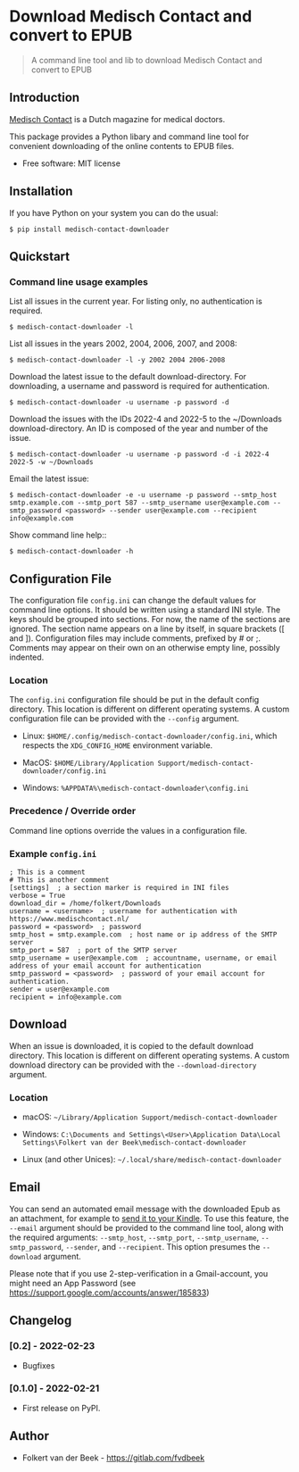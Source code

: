 # Download Medisch Contact and convert to EPUB

> A command line tool and lib to download Medisch Contact and convert to EPUB

## Introduction

[Medisch Contact](https://www.medischcontact.nl/) is a Dutch magazine for medical doctors.

This package provides a Python libary and command line tool for convenient downloading of the online contents to EPUB files.

* Free software: MIT license


## Installation

If you have Python on your system you can do the usual:

    $ pip install medisch-contact-downloader


## Quickstart

### Command line usage examples

List all issues in the current year. For listing only, no authentication is required.

    $ medisch-contact-downloader -l

List all issues in the years 2002, 2004, 2006, 2007, and 2008:

    $ medisch-contact-downloader -l -y 2002 2004 2006-2008

Download the latest issue to the default download-directory. For downloading, a username and password is required for authentication.

    $ medisch-contact-downloader -u username -p password -d


Download the issues with the IDs 2022-4 and 2022-5 to the ~/Downloads download-directory. An ID is composed of the year and number of the issue.

    $ medisch-contact-downloader -u username -p password -d -i 2022-4 2022-5 -w ~/Downloads

Email the latest issue:

    $ medisch-contact-downloader -e -u username -p password --smtp_host smtp.example.com --smtp_port 587 --smtp_username user@example.com --smtp_password <password> --sender user@example.com --recipient info@example.com

Show command line help::

    $ medisch-contact-downloader -h


## Configuration File

The configuration file `config.ini` can change the default values for command line options. It should be written using a standard INI style. The keys should be grouped into sections. For now, the name of the sections are ignored. The section name appears on a line by itself, in square brackets ([ and ]). Configuration files may include comments, prefixed by # or ;. Comments may appear on their own on an otherwise empty line, possibly indented.


### Location

The `config.ini` configuration file should be put in the default config directory. This location is different on different operating systems. A custom configuration file can be provided with the `--config` argument.

* Linux: `$HOME/.config/medisch-contact-downloader/config.ini`, which respects the `XDG_CONFIG_HOME` environment variable.

* MacOS: `$HOME/Library/Application Support/medisch-contact-downloader/config.ini`

* Windows: `%APPDATA%\medisch-contact-downloader\config.ini`


### Precedence / Override order

Command line options override the values in a configuration file.

### Example `config.ini`

```
; This is a comment
# This is another comment
[settings]  ; a section marker is required in INI files
verbose = True
download_dir = /home/folkert/Downloads
username = <username>  ; username for authentication with https://www.medischcontact.nl/
password = <password>  ; password
smtp_host = smtp.example.com  ; host name or ip address of the SMTP server
smtp_port = 587  ; port of the SMTP server
smtp_username = user@example.com  ; accountname, username, or email address of your email account for authentication
smtp_password = <password>  ; password of your email account for authentication.
sender = user@example.com
recipient = info@example.com
```


## Download

When an issue is downloaded, it is copied to the default download directory. This location is different on different operating systems. A custom download directory can be provided with the `--download-directory` argument.

### Location
* macOS: `~/Library/Application Support/medisch-contact-downloader`

* Windows: `C:\Documents and Settings\<User>\Application Data\Local Settings\Folkert van der Beek\medisch-contact-downloader`

* Linux (and other Unices): `~/.local/share/medisch-contact-downloader`


## Email

You can send an automated email message with the downloaded Epub as an attachment, for example to [send it to your Kindle](https://www.amazon.com/gp/sendtokindle/email). To use this feature, the `--email` argument should be provided to the command line tool, along with the required arguments: `--smtp_host`, `--smtp_port`, `--smtp_username`, `--smtp_password`, `--sender`, and `--recipient`. This option presumes the `--download` argument.

Please note that if you use 2-step-verification in a Gmail-account, you might need an App Password (see https://support.google.com/accounts/answer/185833)


## Changelog

### [0.2] - 2022-02-23
-  Bugfixes

### [0.1.0] - 2022-02-21
-  First release on PyPI.


## Author
- Folkert van der Beek - https://gitlab.com/fvdbeek
